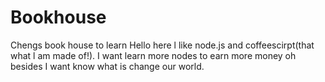 # Bookhouse
Chengs book house to learn
Hello here l like node.js and coffeescirpt(that what l am made of!).
I want learn more nodes to earn more money oh besides I want know what is change our world.
